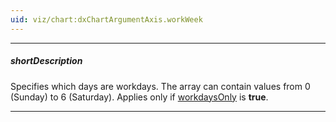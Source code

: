 ```yaml
---
uid: viz/chart:dxChartArgumentAxis.workWeek
---
```

---
##### shortDescription
Specifies which days are workdays. The array can contain values from 0 (Sunday) to 6 (Saturday). Applies only if [workdaysOnly](/api-reference/10%20UI%20Components/dxChart/1%20Configuration/argumentAxis/workdaysOnly.md '/Documentation/ApiReference/UI_Components/dxChart/Configuration/argumentAxis/#workdaysOnly') is **true**.

---
<!--
#####See Also#####
- [singleWorkdays](/api-reference/10%20UI%20Components/dxChart/1%20Configuration/argumentAxis/singleWorkdays.md '/Documentation/ApiReference/UI_Components/dxChart/Configuration/argumentAxis/#singleWorkdays')
- [holidays](/api-reference/10%20UI%20Components/dxChart/1%20Configuration/argumentAxis/holidays.md '/Documentation/ApiReference/UI_Components/dxChart/Configuration/argumentAxis/#holidays')
-->